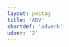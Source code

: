 ```yaml
---
layout: postag
title: 'ADV'
shortdef: 'adverb'
udver: '2'
---
```

<!-- Interlanguage links updated Po 6. listopadu 2023, 21:41:22 CET -->
